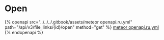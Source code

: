 # Open

{% openapi src="../../../.gitbook/assets/meteor openapi.ru.yml" path="/api/v3/file_links/{id}/open" method="get" %}
[meteor openapi.ru.yml](<../../../.gitbook/assets/meteor openapi.ru.yml>)
{% endopenapi %}
